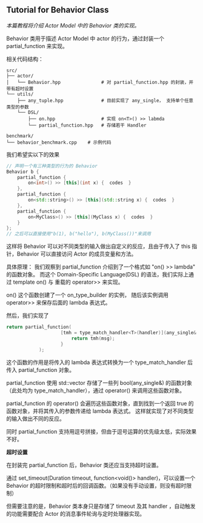 ## Tutorial for Behavior Class

*本篇教程将介绍 Actor Model 中的 Behavior 类的实现。*

Behavior 类用于描述 Actor Model 中 actor 的行为，通过封装一个 partial_function 来实现。

相关代码结构：
```
src/
├── actor/
│   └── Behavior.hpp               # 对 partial_function.hpp 的封装，并带有超时设置
└── utils/
    ├── any_tuple.hpp              # 目前实现了 any_single， 支持单个任意类型的参数
    └── DSL/
        ├── on.hpp                 # 实现 on<T>() >> labmda
        └── partial_function.hpp   # 存储若干 Handler

benchmark/
└── behavior_benchmark.cpp    # 示例代码
```

我们希望实以下的效果
```cpp
// 声明一个有三种类型的行为的 Behavior
Behavior b {
    partial_function {
        on<int>() >> [this](int x) {  codes  }
    },
    partial_function {
        on<std::string>() >> [this](std::string x) {  codes  }
    },
    partial_function {
        on<MyClass>() >> [this](MyClass x) {  codes  }
    }
};
// 之后可以直接使用"b(1), b("hello"), b(MyClass())"来调用
```

这样将 Behavior 可以对不同类型的输入做出自定义的反应，且由于传入了 this 指针，Behavior 可以直接访问 Actor 的成员变量和方法。

具体原理：
我们观察到 partial_function 介绍到了一个格式如 "on<T>() >> lambda" 的函数对象。 而这个 Domain-Specific Language(DSL) 的语法，我们实际上通过 template<T> on() 与 重载的 operator>> 来实现。

on<T>() 这个函数创建了一个 on_type_builder<T> 的实例， 随后该实例调用 operator>> 来保存后面的 lambda 表达式。

然后，我们实现了
```cpp
return partial_function(
                    [tmh = type_match_handler<T>(handler)](any_single& msg) -> bool {
                        return tmh(msg);
                    }
            );
```
这个函数的作用是将传入的 lambda 表达式转换为一个 type_match_handler 后传入 partial_function 对象。

partial_function 使用 std::vector 存储了一些列 bool(any_single&) 的函数对象（此处均为 type_match_handler），通过 operator() 来调用这些函数对象。

partial_function 的 operator() 会遍历这些函数对象，直到找到一个返回 true 的函数对象，并将其传入的参数传递给 lambda 表达式。 这样就实现了对不同类型的输入做出不同的反应。

同时 partial_function 支持用逗号拼接，但由于逗号运算的优先级太低，实际效果不好。

**超时设置**

在封装完 partial_function 后，Behavior 类还应当支持超时设置。

通过 set_timeout(Duration timeout, function<void()> handler)，可以设置一个 Behavior 的超时限制和超时后的回调函数。（如果没有手动设置，则没有超时限制）

但需要注意的是，Behavior 类本身只是存储了 timeout 及其 handler ，自动触发的功能需要配合 Actor 的消息事件轮询与定时处理器实现。